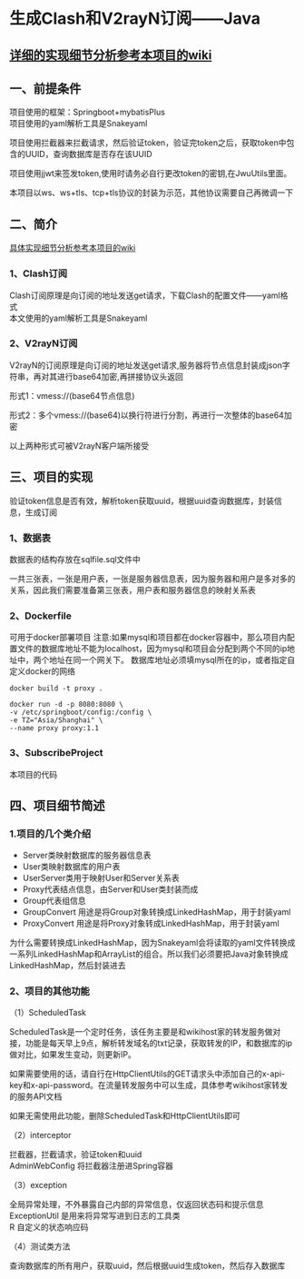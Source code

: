 # 生成Clash和V2rayN订阅——Java

## [详细的实现细节分析参考本项目的wiki](https://github.com/xqzp486/ClashSubscribe/wiki)

## 一、前提条件
项目使用的框架：Springboot+mybatisPlus<br/>
项目使用的yaml解析工具是Snakeyaml<br/>

项目使用拦截器来拦截请求，然后验证token，验证完token之后，获取token中包含的UUID，查询数据库是否存在该UUID<br/>

项目使用jjwt来签发token,使用时请务必自行更改token的密钥,在JwuUtils里面。

本项目以ws、ws+tls、tcp+tls协议的封装为示范，其他协议需要自己再微调一下

## 二、简介
[具体实现细节分析参考本项目的wiki](https://github.com/xqzp486/ClashSubscribe/wiki)

### 1、Clash订阅

Clash订阅原理是向订阅的地址发送get请求，下载Clash的配置文件——yaml格式<br/>
本文使用的yaml解析工具是Snakeyaml

### 2、V2rayN订阅

V2rayN的订阅原理是向订阅的地址发送get请求,服务器将节点信息封装成json字符串，再对其进行base64加密,再拼接协议头返回

形式1：vmess://(base64节点信息)

形式2：多个vmess://(base64)以换行符进行分割，再进行一次整体的base64加密

以上两种形式可被V2rayN客户端所接受



## 三、项目的实现

验证token信息是否有效，解析token获取uuid，根据uuid查询数据库，封装信息，生成订阅

### 1、数据表
数据表的结构存放在sqlfile.sql文件中

一共三张表，一张是用户表，一张是服务器信息表，因为服务器和用户是多对多的关系，因此我们需要准备第三张表，用户表和服务器信息的映射关系表

### 2、Dockerfile
可用于docker部署项目
注意:如果mysql和项目都在docker容器中，那么项目内配置文件的数据库地址不能为localhost，因为mysql和项目会分配到两个不同的ip地址中，两个地址在同一个网关下。
数据库地址必须填mysql所在的ip，或者指定自定义docker的网络

~~~ docker
docker build -t proxy .

docker run -d -p 8080:8080 \
-v /etc/springboot/config:/config \
-e TZ="Asia/Shanghai" \
--name proxy proxy:1.1
~~~

### 3、SubscribeProject
本项目的代码

## 四、项目细节简述

### 1.项目的几个类介绍

- Server类映射数据库的服务器信息表
- User类映射数据库的用户表
- UserServer类用于映射User和Server关系表
- Proxy代表结点信息，由Server和User类封装而成
- Group代表组信息
- GroupConvert 用途是将Group对象转换成LinkedHashMap，用于封装yaml
- ProxyConvert 用途是将Proxy对象转成LinkedHashMap，用于封装yaml

为什么需要转换成LinkedHashMap，因为Snakeyaml会将读取的yaml文件转换成一系列LinkedHashMap和ArrayList的组合。所以我们必须要把Java对象转换成LinkedHashMap，然后封装进去

### 2、项目的其他功能

（1）ScheduledTask

ScheduledTask是一个定时任务，该任务主要是和wikihost家的转发服务做对接，功能是每天早上9点，解析转发域名的txt记录，获取转发的IP，和数据库的ip做对比，如果发生变动，则更新IP。

如果需要使用的话，请自行在HttpClientUtils的GET请求头中添加自己的x-api-key和x-api-password。在流量转发服务中可以生成，具体参考wikihost家转发的服务API文档

如果无需使用此功能，删除ScheduledTask和HttpClientUtils即可

（2）interceptor

拦截器，拦截请求，验证token和uuid<br/>
AdminWebConfig 将拦截器注册进Spring容器

（3）exception

全局异常处理，不外暴露自己内部的异常信息，仅返回状态码和提示信息<br/>
ExceptionUtil 是用来将异常写进到日志的工具类<br/>
R 自定义的状态响应码

（4）测试类方法

查询数据库的所有用户，获取uuid，然后根据uuid生成token，然后存入数据库